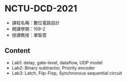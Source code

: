 # NCTU-DCD-2021
 
- 課程名稱：數位電路設計 <br/>
- 開課學期：109-2 <br/>
- 授課教授：單智君 <br/>

## Content
- Lab1: delay, gate-level, dataflow, UDP model
- Lab2: Binary subtractor, Priority encoder
- Lab3: Latch, Flip-Flop, Synchronous sequential circuit